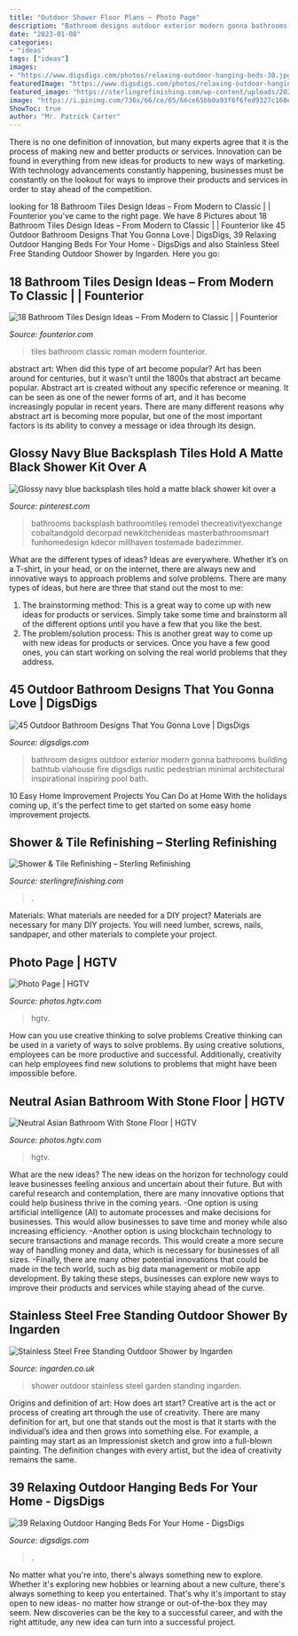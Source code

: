 ```yaml
---
title: "Outdoor Shower Floor Plans ~ Photo Page"
description: "Bathroom designs outdoor exterior modern gonna bathrooms building bathtub viahouse fire digsdigs rustic pedestrian minimal architectural inspirational inspiring pool bath"
date: "2023-01-08"
categories:
- "ideas"
tags: ["ideas"]
images:
- "https://www.digsdigs.com/photos/relaxing-outdoor-hanging-beds-30.jpg"
featuredImage: "https://www.digsdigs.com/photos/relaxing-outdoor-hanging-beds-30.jpg"
featured_image: "https://sterlingrefinishing.com/wp-content/uploads/2020/12/08-1.jpg"
image: "https://i.pinimg.com/736x/66/ce/65/66ce65bb0a93f6f6fed9327c168edbdb.jpg"
ShowToc: true
author: "Mr. Patrick Carter"
---
```



There is no one definition of innovation, but many experts agree that it is the process of making new and better products or services. Innovation can be found in everything from new ideas for products to new ways of marketing. With technology advancements constantly happening, businesses must be constantly on the lookout for ways to improve their products and services in order to stay ahead of the competition.

	

		
looking for 18 Bathroom Tiles Design Ideas – From Modern to Classic | | Founterior you've came to the right page. We have 8 Pictures about 18 Bathroom Tiles Design Ideas – From Modern to Classic | | Founterior like 45 Outdoor Bathroom Designs That You Gonna Love | DigsDigs, 39 Relaxing Outdoor Hanging Beds For Your Home - DigsDigs and also Stainless Steel Free Standing Outdoor Shower by Ingarden. Here you go:
		
    
## 18 Bathroom Tiles Design Ideas – From Modern To Classic | | Founterior

<img loading=lazy src="https://founterior.com/wp-content/uploads/2014/08/Roman-tiles-for-classic-touch-in-the-interior.jpg" onerror="this.onerror=null;this.src='https://tse4.mm.bing.net/th?id=OIP.j2I3tROy4jr_b_tOhv5u4wHaJ4&amp;pid=15.1';" alt="18 Bathroom Tiles Design Ideas – From Modern to Classic | | Founterior">

_Source: founterior.com_

>tiles bathroom classic roman modern founterior. 

	

abstract art: When did this type of art become popular?
Art has been around for centuries, but it wasn’t until the 1800s that abstract art became popular. Abstract art is created without any specific reference or meaning. It can be seen as one of the newer forms of art, and it has become increasingly popular in recent years. There are many different reasons why abstract art is becoming more popular, but one of the most important factors is its ability to convey a message or idea through its design.

    
## Glossy Navy Blue Backsplash Tiles Hold A Matte Black Shower Kit Over A

<img loading=lazy src="https://i.pinimg.com/736x/66/ce/65/66ce65bb0a93f6f6fed9327c168edbdb.jpg" onerror="this.onerror=null;this.src='https://tse1.mm.bing.net/th?id=OIP.d-Evj4n5d28KJb5uCnoBWgHaLH&amp;pid=15.1';" alt="Glossy navy blue backsplash tiles hold a matte black shower kit over a">

_Source: pinterest.com_

>bathrooms backsplash bathroomtiles remodel thecreativityexchange cobaltandgold decorpad newkitchenideas masterbathroomsmart funhomedesign kdecor millhaven tostemade badezimmer. 

	

What are the different types of ideas?
Ideas are everywhere. Whether it’s on a T-shirt, in your head, or on the internet, there are always new and innovative ways to approach problems and solve problems. 
There are many types of ideas, but here are three that stand out the most to me: 
1. The brainstorming method: This is a great way to come up with new ideas for products or services. Simply take some time and brainstorm all of the different options until you have a few that you like the best.
2. The problem/solution process: This is another great way to come up with new ideas for products or services. Once you have a few good ones, you can start working on solving the real world problems that they address. 

    
## 45 Outdoor Bathroom Designs That You Gonna Love | DigsDigs

<img loading=lazy src="http://www.digsdigs.com/photos/outdoor-bathroom-designs-that-you-gonna-love-37.jpg" onerror="this.onerror=null;this.src='https://tse4.mm.bing.net/th?id=OIP.DDk2KWKhA1SFLxox6fy-oQHaKZ&amp;pid=15.1';" alt="45 Outdoor Bathroom Designs That You Gonna Love | DigsDigs">

_Source: digsdigs.com_

>bathroom designs outdoor exterior modern gonna bathrooms building bathtub viahouse fire digsdigs rustic pedestrian minimal architectural inspirational inspiring pool bath. 

	

10 Easy Home Improvement Projects You Can Do at Home
With the holidays coming up, it's the perfect time to get started on some easy home improvement projects.

    
## Shower &amp; Tile Refinishing – Sterling Refinishing

<img loading=lazy src="https://sterlingrefinishing.com/wp-content/uploads/2020/12/08-1.jpg" onerror="this.onerror=null;this.src='https://tse4.mm.bing.net/th?id=OIP.gpK6OWPNKIoCedcn7u3k9AHaJ4&amp;pid=15.1';" alt="Shower &amp; Tile Refinishing – Sterling Refinishing">

_Source: sterlingrefinishing.com_

>. 

	

Materials: What materials are needed for a DIY project?
Materials are necessary for many DIY projects. You will need lumber, screws, nails, sandpaper, and other materials to complete your project.

    
## Photo Page | HGTV

<img loading=lazy src="https://hgtvhome.sndimg.com/content/dam/images/hgtv/fullset/2010/12/20/0/RMS-KimberFL2_guest-bathroom-coastal-style_s3x4.jpg.rend.hgtvcom.616.822.suffix/1400960271826.jpeg" onerror="this.onerror=null;this.src='https://tse4.mm.bing.net/th?id=OIP.F7bze4WBxCI4dnWZhLbYEAHaJ4&amp;pid=15.1';" alt="Photo Page | HGTV">

_Source: photos.hgtv.com_

>hgtv. 

	

How can you use creative thinking to solve problems
Creative thinking can be used in a variety of ways to solve problems. By using creative solutions, employees can be more productive and successful. Additionally, creativity can help employees find new solutions to problems that might have been impossible before.

    
## Neutral Asian Bathroom With Stone Floor | HGTV

<img loading=lazy src="https://hgtvhome.sndimg.com/content/dam/images/hgtv/fullset/2015/8/19/0/Mark-Silva_Aardema-House_15.jpg.rend.hgtvcom.966.1449.suffix/1439998781315.jpeg" onerror="this.onerror=null;this.src='https://tse3.mm.bing.net/th?id=OIP.5HoNo6500C5eOGu7WMKkXAHaLH&amp;pid=15.1';" alt="Neutral Asian Bathroom With Stone Floor | HGTV">

_Source: photos.hgtv.com_

>hgtv. 

	

What are the new ideas?
The new ideas on the horizon for technology could leave businesses feeling anxious and uncertain about their future. But with careful research and contemplation, there are many innovative options that could help business thrive in the coming years. 
-One option is using artificial intelligence (AI) to automate processes and make decisions for businesses. This would allow businesses to save time and money while also increasing efficiency. 
-Another option is using blockchain technology to secure transactions and manage records. This would create a more secure way of handling money and data, which is necessary for businesses of all sizes. 
-Finally, there are many other potential innovations that could be made in the tech world, such as big data management or mobile app development. By taking these steps, businesses can explore new ways to improve their products and services while staying ahead of the curve.

    
## Stainless Steel Free Standing Outdoor Shower By Ingarden

<img loading=lazy src="http://cdn.ecommercedns.uk/files/7/228247/9/4960039/garden-outdoor-stainless-steel-shower-imber-fatboy-luxury-qualit.jpg" onerror="this.onerror=null;this.src='https://tse3.mm.bing.net/th?id=OIP.nvEhCZHymC5_1vCG-GjlXQHaLy&amp;pid=15.1';" alt="Stainless Steel Free Standing Outdoor Shower by Ingarden">

_Source: ingarden.co.uk_

>shower outdoor stainless steel garden standing ingarden. 

	

Origins and definition of art: How does art start?
Creative art is the act or process of creating art through the use of creativity. There are many definition for art, but one that stands out the most is that it starts with the individual’s idea and then grows into something else. For example, a painting may start as an Impressionist sketch and grow into a full-blown painting. The definition changes with every artist, but the idea of creativity remains the same.

    
## 39 Relaxing Outdoor Hanging Beds For Your Home - DigsDigs

<img loading=lazy src="https://www.digsdigs.com/photos/relaxing-outdoor-hanging-beds-30.jpg" onerror="this.onerror=null;this.src='https://tse4.mm.bing.net/th?id=OIP.m2ub5a6dWY6Vaa71lP7d7wHaHa&amp;pid=15.1';" alt="39 Relaxing Outdoor Hanging Beds For Your Home - DigsDigs">

_Source: digsdigs.com_

>. 

	

No matter what you're into, there's always something new to explore. Whether it's exploring new hobbies or learning about a new culture, there's always something to keep you entertained. That's why it's important to stay open to new ideas- no matter how strange or out-of-the-box they may seem. New discoveries can be the key to a successful career, and with the right attitude, any new idea can turn into a successful project.

